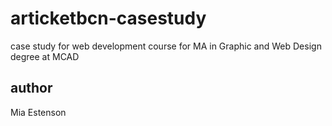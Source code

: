 # articketbcn-casestudy
case study for web development course for MA in Graphic and Web Design degree at MCAD

## author
Mia Estenson

